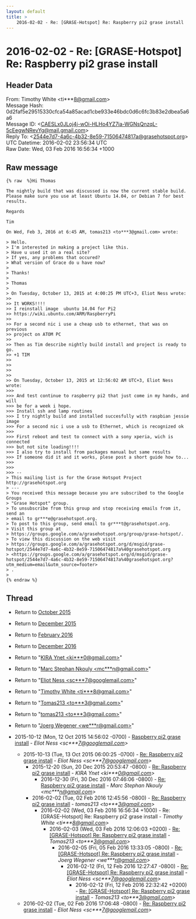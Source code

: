 ```yaml
---
layout: default
title: >
    2016-02-02 - Re: [GRASE-Hotspot] Re: Raspberry pi2 grase install
---
```


# 2016-02-02 - Re: [GRASE-Hotspot] Re: Raspberry pi2 grase install

## Header Data

From: Timothy White \<ti***8@gmail.com\><br>
Message Hash: 0d2faf5e29515330cfca54a85acad1cbe933e46bdc0d6c6fc3b83e2dbea5a6a6<br>
Message ID: \<CAESLx0JLoj4j-wOi-HLHo4YZ7ia-WGNsQnzqL-5cEegwNRevYg@mail.gmail.com\><br>
Reply To: \<2544e7d7-4a6c-4b32-8e59-71506474817a@grasehotspot.org\><br>
UTC Datetime: 2016-02-02 23:56:34 UTC<br>
Raw Date: Wed, 03 Feb 2016 16:56:34 +1000<br>

## Raw message

```
{% raw  %}Hi Thomas

The nightly build that was discussed is now the current stable build.
Please make sure you use at least Ubuntu 14.04, or Debian 7 for best
results.

Regards

Tim

On Wed, Feb 3, 2016 at 6:45 AM, tomas213 <to***3@gmail.com> wrote:

> Hello.
> I'm interested in making a project like this.
> Have u used it on a real site?
> If yes, any problems that occured?
> What version of Grace do u have now?
>
> Thanks!
>
> Thomas
>
> On Tuesday, October 13, 2015 at 4:00:25 PM UTC+3, Eliot Ness wrote:
>>
>> It WORKS!!!!
>> I reinstall image  ubuntu 14.04 for Pi2
>> https://wiki.ubuntu.com/ARM/RaspberryPi
>>
>> For a second nic i use a cheap usb to ethernet, that was on previous
>> project on ATOM PC
>>
>> Then as Tim describe nightly build install and project is ready to go.
>> +1 TIM
>>
>>
>>
>>
>> On Tuesday, October 13, 2015 at 12:56:02 AM UTC+3, Eliot Ness wrote:
>>>
>>> And test continue to raspberry pi2 that just come in my hands, and will
>>> be for a week i hope.
>>> Install ssh and lamp routines
>>> I try nightly build and installed succesfully with raspbian jessie image
>>> For a second nic i use a usb to Ethernet, which is recognized ok
>>>
>>> First reboot and test to connect with a sony xperia, wich is connected
>>> but not site loading!!!!
>>> I also try to install from packages manual but same results
>>> If someone did it and it works, plese post a short guide how to...
>>>
>>>
>>> --
> This mailing list is for the Grase Hotspot Project http://grasehotspot.org
> ---
> You received this message because you are subscribed to the Google Groups
> "Grase Hotspot" group.
> To unsubscribe from this group and stop receiving emails from it, send an
> email to gr***e@grasehotspot.org.
> To post to this group, send email to gr***t@grasehotspot.org.
> Visit this group at
> https://groups.google.com/a/grasehotspot.org/group/grase-hotspot/.
> To view this discussion on the web visit
> https://groups.google.com/a/grasehotspot.org/d/msgid/grase-hotspot/2544e7d7-4a6c-4b32-8e59-71506474817a%40grasehotspot.org
> <https://groups.google.com/a/grasehotspot.org/d/msgid/grase-hotspot/2544e7d7-4a6c-4b32-8e59-71506474817a%40grasehotspot.org?utm_medium=email&utm_source=footer>
> .
>
{% endraw %}
```

## Thread

+ Return to [October 2015](/archive/2015/10)
+ Return to [December 2015](/archive/2015/12)
+ Return to [February 2016](/archive/2016/02)
+ Return to [December 2016](/archive/2016/12)

+ Return to "[KIRA Ynet <ki***0<span>@</span>gmail.com>](/authors/ki___0_at_gmail_com)"
+ Return to "[Marc Stephan Nkouly <mc***n<span>@</span>gmail.com>](/authors/mc___n_at_gmail_com)"
+ Return to "[Eliot Ness <sc***7<span>@</span>googlemail.com>](/authors/sc___7_at_googlemail_com)"
+ Return to "[Timothy White <ti***8<span>@</span>gmail.com>](/authors/ti___8_at_gmail_com)"
+ Return to "[Tomas213 <to***3<span>@</span>gmail.com>](/authors/to___3_at_gmail_com)"
+ Return to "[tomas213 <to***3<span>@</span>gmail.com>](/authors/to___3_at_gmail_com)"
+ Return to "[Joerg Wegener <we***r<span>@</span>gmail.com>](/authors/we___r_at_gmail_com)"

+ 2015-10-12 (Mon, 12 Oct 2015 14:56:02 -0700) - [Raspberry pi2 grase install](/archive/2015/10/d92f7b6c29201d04ce2ad4b10757733bc6977fd38431834fa282c74950d40017) - _Eliot Ness \<sc***7@googlemail.com\>_
  + 2015-10-13 (Tue, 13 Oct 2015 06:00:25 -0700) - [Re: Raspberry pi2 grase install](/archive/2015/10/a6f3d6cd7a5fd7ecab7855ea720a6dde24fa64c2e2fcfe4bfb0ff0774629e738) - _Eliot Ness \<sc***7@googlemail.com\>_
    + 2015-12-20 (Sun, 20 Dec 2015 20:53:47 -0800) - [Re: Raspberry pi2 grase install](/archive/2015/12/a28ca25ae0fc2bdda77dfbdd904c61020b05d9c9696be6f4f671d60c8cb1bb37) - _KIRA Ynet \<ki***0@gmail.com\>_
      + 2016-12-30 (Fri, 30 Dec 2016 07:46:06 -0800) - [Re: Raspberry pi2 grase install](/archive/2016/12/2226a1ed7163d7bac38c5da7f8369632c4f6f380d995dd18575531bfc6bdedf7) - _Marc Stephan Nkouly \<mc***n@gmail.com\>_
    + 2016-02-02 (Tue, 02 Feb 2016 12:45:56 -0800) - [Re: Raspberry pi2 grase install](/archive/2016/02/f7c614ba33423cc2ca8bdb2e449d92424e4f76ac77383825e69a00e1b82ec498) - _tomas213 \<to***3@gmail.com\>_
      + 2016-02-02 (Wed, 03 Feb 2016 16:56:34 +1000) - Re: [GRASE-Hotspot] Re: Raspberry pi2 grase install - _Timothy White \<ti***8@gmail.com\>_
        + 2016-02-03 (Wed, 03 Feb 2016 12:06:03 +0200) - [Re: [GRASE-Hotspot] Re: Raspberry pi2 grase install](/archive/2016/02/d2fcf19bb86fb5dfbbfd9de395708e88c43f86e5282077a3c29468390102a742) - _Tomas213 \<to***3@gmail.com\>_
          + 2016-02-05 (Fri, 05 Feb 2016 13:33:05 -0800) - [Re: [GRASE-Hotspot] Re: Raspberry pi2 grase install](/archive/2016/02/28cca15afb6f3552199e6981f29dcdbc6c3be449d011fb8d00176338adc84d41) - _Joerg Wegener \<we***r@gmail.com\>_
            + 2016-02-12 (Fri, 12 Feb 2016 12:27:47 -0800) - [Re: [GRASE-Hotspot] Re: Raspberry pi2 grase install](/archive/2016/02/083e7b5649243386a39a55e49be1d6c5894d619811d5381f77b89e3cfa55e35b) - _Eliot Ness \<sc***7@googlemail.com\>_
              + 2016-02-12 (Fri, 12 Feb 2016 22:32:42 +0200) - [Re: [GRASE-Hotspot] Re: Raspberry pi2 grase install](/archive/2016/02/a9346961dc3a059883506e32c0c8de1c03e69d2419c03379ef931c0d12231dbc) - _Tomas213 \<to***3@gmail.com\>_
  + 2016-02-02 (Tue, 02 Feb 2016 17:06:48 -0800) - [Re: Raspberry pi2 grase install](/archive/2016/02/fb3e530b4d6b881dca9cb4806a4ede6421eaf286869c6fd45b004196a0e655a0) - _Eliot Ness \<sc***7@googlemail.com\>_

